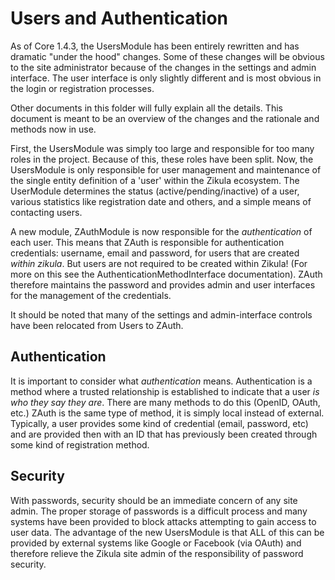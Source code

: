 Users and Authentication
========================

As of Core 1.4.3, the UsersModule has been entirely rewritten and has dramatic "under the hood" changes. Some of these
changes will be obvious to the site administrator because of the changes in the settings and admin interface. The user
interface is only slightly different and is most obvious in the login or registration processes.

Other documents in this folder will fully explain all the details. This document is meant to be an overview of the
changes and the rationale and methods now in use.

First, the UsersModule was simply too large and responsible for too many roles in the project. Because of this, these
roles have been split. Now, the UsersModule is only responsible for user management and maintenance of the single
entity definition of a 'user' within the Zikula ecosystem. The UserModule determines the status (active/pending/inactive)
of a user, various statistics like registration date and others, and a simple means of contacting users.

A new module, ZAuthModule is now responsible for the *authentication* of each user. This means that ZAuth is responsible
for authentication credentials: username, email and password, for users that are created *within zikula*. But users
are not required to be created within Zikula! (For more on this see the AuthenticationMethodInterface documentation). 
ZAuth therefore maintains the password and provides admin and user interfaces for the management of the credentials.

It should be noted that many of the settings and admin-interface controls have been relocated from Users to ZAuth. 

Authentication
--------------

It is important to consider what *authentication* means. Authentication is a method where a trusted relationship is 
established to indicate that a user *is who they say they are*. There are many methods to do this (OpenID, OAuth, etc.)
ZAuth is the same type of method, it is simply local instead of external. Typically, a user provides some kind of
credential (email, password, etc) and are provided then with an ID that has previously been created through some kind
of registration method.

Security
--------

With passwords, security should be an immediate concern of any site admin. The proper storage of passwords is a difficult
process and many systems have been provided to block attacks attempting to gain access to user data. The advantage of
the new UsersModule is that ALL of this can be provided by external systems like Google or Facebook (via OAuth) and
therefore relieve the Zikula site admin of the responsibility of password security.
